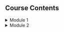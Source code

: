 ## Course Contents

<details>
    <summary>Module 1</summary>
    <ol>
        <li>Lesson - minimalistic</li>
        <li>Lesson - export default</li>
        <li>Lesson - default import, new component, JSX</li>
        <li>Lesson - multiline JSX</li>
        <li>Lesson - component, multiple instances</li>
        <li>Lesson - javscript with JSX</li>
        <li>Lesson - default/named export/import</li>
        <li>Lesson - export/import as methods</li>
        <li>Lesson - CSS style with JSX</li>
        <li>Lesson - CSS class with JSX</li>
        <li>Lesson - control structure with JSX</li>
        <li>Lesson - props</li>
        <li>Lesson - callback</li>
    </ol>
</details>

<details>
    <summary>Module 2</summary>
    <ol>
        <li>Lesson - minimalistic</li>
        <li>Lesson - export default</li>
        <li>Lesson - default import, new component, JSX</li>
        <li>Lesson - multiline JSX</li>
        <li>Lesson - component, multiple instances</li>
        <li>Lesson - javscript with JSX</li>
        <li>Lesson - default/named export/import</li>
        <li>Lesson - export/import as methods</li>
        <li>Lesson - CSS style with JSX</li>
        <li>Lesson - CSS class with JSX</li>
        <li>Lesson - control structure with JSX</li>
        <li>Lesson - props</li>
        <li>Lesson - callback</li>
    </ol>
</details>
